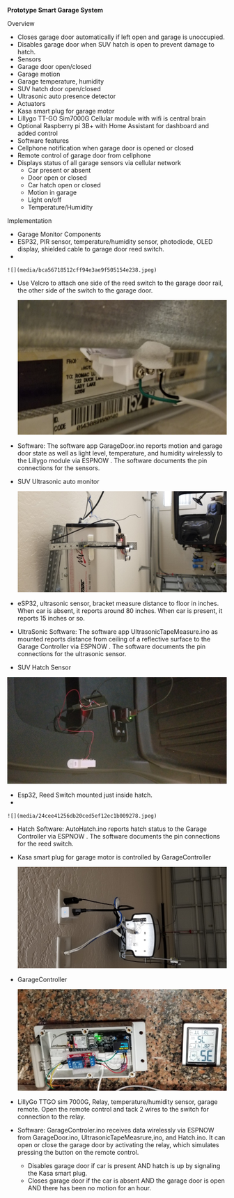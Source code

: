 **Prototype Smart Garage System**

Overview

-   Closes garage door automatically if left open and garage is unoccupied.
-   Disables garage door when SUV hatch is open to prevent damage to hatch.
-   Sensors
-   Garage door open/closed
-   Garage motion
-   Garage temperature, humidity
-   SUV hatch door open/closed
-   Ultrasonic auto presence detector
-   Actuators
-   Kasa smart plug for garage motor
-   Lillygo TT-GO Sim7000G Cellular module with wifi is central brain
-   Optional Raspberry pi 3B+ with Home Assistant for dashboard and added control
-   Software features
-   Cellphone notification when garage door is opened or closed
-   Remote control of garage door from cellphone
-   Displays status of all garage sensors via cellular network
    -   Car present or absent
    -   Door open or closed
    -   Car hatch open or closed
    -   Motion in garage
    -   Light on/off
    -   Temperature/Humidity

Implementation

-   Garage Monitor Components
-   ESP32, PIR sensor, temperature/humidity sensor, photodiode, OLED display, shielded cable to garage door reed switch.
-   

    ![](media/bca56718512cff94e3ae9f505154e238.jpeg)

-   Use Velcro to attach one side of the reed switch to the garage door rail, the other side of the switch to the garage door.

    ![](media/d6b159c0feb38c88f7262479bc8c30d0.jpeg)

-   Software: The software app GarageDoor.ino reports motion and garage door state as well as light level, temperature, and humidity wirelessly to the Lillygo module via ESPNOW . The software documents the pin connections for the sensors.
-   SUV Ultrasonic auto monitor

    ![](media/155fedb500b74103b4504253aa0dc17b.jpeg)

-   eSP32, ultrasonic sensor, bracket measure distance to floor in inches. When car is absent, it reports around 80 inches. When car is present, it reports 15 inches or so.
-   UltraSonic Software: The software app UltrasonicTapeMeasure.ino as mounted reports distance from ceiling of a reflective surface to the Garage Controller via ESPNOW . The software documents the pin connections for the ultrasonic sensor.
-   SUV Hatch Sensor

![](media/e0e813020a1122cb4e3432c0207e45a9.jpeg)

-   Esp32, Reed Switch mounted just inside hatch.
-   

    ![](media/24cee41256db20ced5ef12ec1b009278.jpeg)

-   Hatch Software: AutoHatch.ino reports hatch status to the Garage Controller via ESPNOW . The software documents the pin connections for the reed switch.
-   Kasa smart plug for garage motor is controlled by GarageController

    ![](media/75db965b27232d53a1344054d6c27997.jpeg)

-   GarageController

    ![](media/fb1f43d364c5d00a4e6e22351b78055e.jpeg)

-   LillyGo TTGO sim 7000G, Relay, temperature/humidity sensor, garage remote. Open the remote control and tack 2 wires to the switch for connection to the relay.
-   Software: GarageControler.ino receives data wirelessly via ESPNOW from GarageDoor.ino, UltrasonicTapeMeasrure,ino, and Hatch.ino. It can open or close the garage door by activating the relay, which simulates pressing the button on the remote control.
    -   Disables garage door if car is present AND hatch is up by signaling the Kasa smart plug.
    -   Closes garage door if the car is absent AND the garage door is open AND there has been no motion for an hour.
